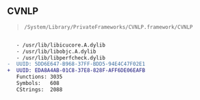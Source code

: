 ## CVNLP

> `/System/Library/PrivateFrameworks/CVNLP.framework/CVNLP`

```diff

   - /usr/lib/libicucore.A.dylib
   - /usr/lib/libobjc.A.dylib
   - /usr/lib/libperfcheck.dylib
-  UUID: 5DD6E647-B968-37FF-BDD5-94E4C47F02E1
+  UUID: EDA8A4AB-01C8-37E8-828F-AFF6DE06EAFB
   Functions: 3035
   Symbols:   608
   CStrings:  2088

```
